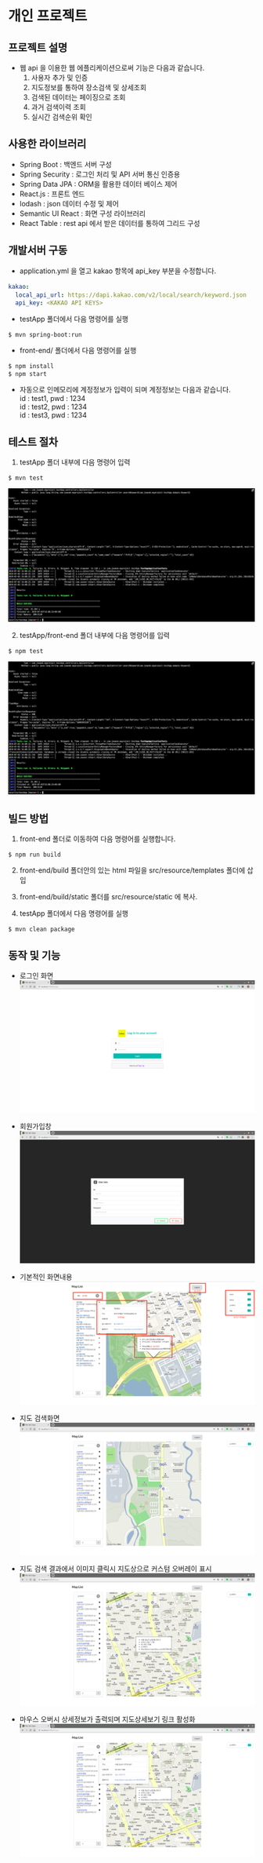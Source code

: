 # 개인 프로젝트

## 프로젝트 설명
 - 웹 api 을 이용한 웹 에플리케이션으로써 기능은 다음과 같습니다.
    1. 사용자 추가 및 인증
    2. 지도정보를 통하여 장소검색 및 상세조회
    3. 검색된 데이터는 페이징으로 조회
    4. 과거 검색이력 조회
    5. 실시간 검색순위 확인


## 사용한 라이브러리
- Spring Boot : 백엔드 서버 구성
- Spring Security : 로그인 처리 및 API 서버 통신 인증용
- Spring Data JPA : ORM을 활용한 데이터 베이스 제어
- React.js : 프론트 엔드
- lodash : json 데이터 수정 및 제어
- Semantic UI React : 화면 구성 라이브러리
- React Table : rest api 에서 받은 데이터를 통하여 그리드 구성

## 개발서버 구동
 - application.yml 을 열고 kakao 항목에 api_key 부분을 수정합니다.

```yml
kakao:
  local_api_url: https://dapi.kakao.com/v2/local/search/keyword.json
  api_key: <KAKAO API KEYS>
```

- testApp 폴더에서 다음 명령어를 실행
```shell
$ mvn spring-boot:run
```
- front-end/ 폴더에서 다음 명령어를 실행
```shell
$ npm install
$ npm start
```
-  자동으로 인메모리에 계정정보가 입력이 되며 계정정보는 다음과 같습니다.<br>
id : test1, pwd : 1234<br>
id : test2, pwd : 1234<br>
id : test3, pwd : 1234<br>

## 테스트 절차
1. testApp 폴더 내부에 다음 명령어 입력
```shell
$ mvn test
```
![ex_screenshot](./img/img7.png)

2. testApp/front-end 폴더 내부에 다음 명령어를 입력
```shell
$ npm test
```
![ex_screenshot](./img/img8.png)


## 빌드 방법
1. front-end 폴더로 이동하여 다음 명령어를 실행합니다.
```shell
$ npm run build
```

2. front-end/build 폴더안의 있는 html 파일을 src/resource/templates 폴더에 삽입

3. front-end/build/static 폴더를 src/resource/static 에 복사.

4. testApp 폴더에서 다음 명령어를 실행
```shell
$ mvn clean package
```

## 동작 및 기능

- 로그인 화면
![ex_screenshot](./img/img1.png)

- 회원가입창
![ex_screenshot](./img/img5.png)

- 기본적인 화면내용
![ex_screenshot](./img/img6.png)

- 지도 검색화면
![ex_screenshot](./img/img2.png)

- 지도 검색 결과에서 이미지 클릭시 지도상으로 커스텀 오버레이 표시
![ex_screenshot](./img/img3.png)

- 마우스 오버시 상세정보가 출력되며 지도상세보기 링크 활성화
![ex_screenshot](./img/img4.png)

